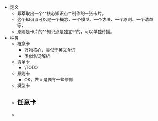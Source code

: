 - 定义
	- 即萃取出一个^^核心知识点^^制作的一张卡片。
	- 这个知识点可以是一个概念、一个模型、一个方法、一个原则、一个清单等，
	- 原则是卡片的^^知识点是独立^^的，可以单独传播。
- 种类
	- 概念卡
		- 万物核心，类似于英文单词
		- 类似名词解析
	- 清单卡
		- \TODO
	- 原则卡
		- OK，做人是要有一些原则
	- 模型卡
	- 任意卡
		-
	-
